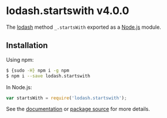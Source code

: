 # lodash.startswith v4.0.0

The [lodash](https://lodash.com/) method `_.startsWith` exported as a [Node.js](https://nodejs.org/) module.

## Installation

Using npm:
```bash
$ {sudo -H} npm i -g npm
$ npm i --save lodash.startswith
```

In Node.js:
```js
var startsWith = require('lodash.startswith');
```

See the [documentation](https://lodash.com/docs#startsWith) or [package source](https://github.com/lodash/lodash/blob/4.0.0-npm-packages/lodash.startswith) for more details.
